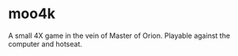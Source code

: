 moo4k
=====

A small 4X game in the vein of Master of Orion. Playable against the computer and hotseat.
